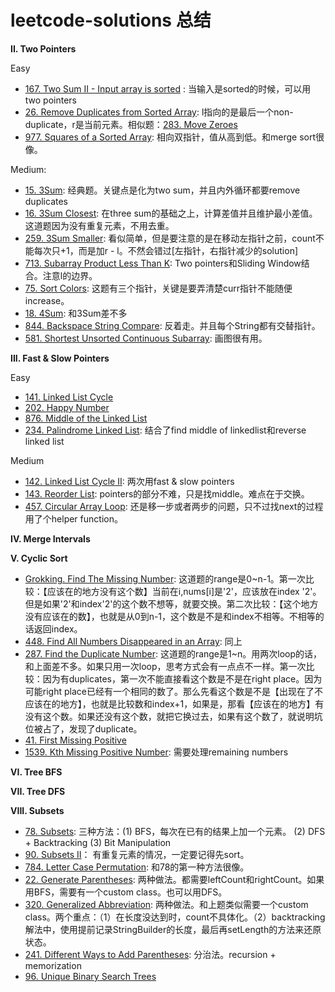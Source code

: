 # leetcode-solutions 总结



**II. Two Pointers**

Easy
- [167. Two Sum II - Input array is sorted](https://leetcode.com/problems/two-sum-ii-input-array-is-sorted/) : 当输入是sorted的时候，可以用two pointers
- [26. Remove Duplicates from Sorted Array](https://leetcode.com/problems/remove-duplicates-from-sorted-array/): l指向的是最后一个non-duplicate，r是当前元素。相似题：[283. Move Zeroes](https://leetcode.com/problems/move-zeroes/)
- [977. Squares of a Sorted Array](https://leetcode.com/problems/squares-of-a-sorted-array/): 相向双指针，值从高到低。和merge sort很像。

Medium:
- [15. 3Sum](https://leetcode.com/problems/3sum/): 经典题。关键点是化为two sum，并且内外循环都要remove duplicates
- [16. 3Sum Closest](https://leetcode.com/problems/3sum-closest/): 在three sum的基础之上，计算差值并且维护最小差值。这道题因为没有重复元素，不用去重。
- [259. 3Sum Smaller](https://leetcode.com/problems/3sum-smaller/): 看似简单，但是要注意的是在移动左指针之前，count不能每次只+1，而是加r - l。不然会错过[左指针，右指针减少的solution]
- [713. Subarray Product Less Than K](https://leetcode.com/problems/subarray-product-less-than-k/): Two pointers和Sliding Window结合。注意l的边界。
- [75. Sort Colors](https://leetcode.com/problems/sort-colors/): 这题有三个指针，关键是要弄清楚curr指针不能随便increase。
- [18. 4Sum](https://leetcode.com/problems/4sum/): 和3Sum差不多
- [844. Backspace String Compare](https://leetcode.com/problems/backspace-string-compare/): 反着走。并且每个String都有交替指针。
- [581. Shortest Unsorted Continuous Subarray](https://leetcode.com/problems/shortest-unsorted-continuous-subarray/): 画图很有用。

**III. Fast & Slow Pointers**

Easy
- [141. Linked List Cycle](https://leetcode.com/problems/linked-list-cycle/)
- [202. Happy Number](https://leetcode.com/problems/happy-number/)
- [876. Middle of the Linked List](https://leetcode.com/problems/middle-of-the-linked-list/)
- [234. Palindrome Linked List](https://leetcode.com/problems/palindrome-linked-list/): 结合了find middle of linkedlist和reverse linked list

Medium
- [142. Linked List Cycle II](https://leetcode.com/problems/linked-list-cycle-ii/): 两次用fast & slow pointers
- [143. Reorder List](https://leetcode.com/problems/reorder-list/): pointers的部分不难，只是找middle。难点在于交换。
- [457. Circular Array Loop](https://leetcode.com/problems/circular-array-loop/): 还是移一步或者两步的问题，只不过找next的过程用了个helper function。

**IV. Merge Intervals**



**V. Cyclic Sort**

- [Grokking. Find The Missing Number](https://www.educative.io/courses/grokking-the-coding-interview/JPnp17NYXE9): 这道题的range是0~n-1。第一次比较：【应该在的地方没有这个数】当前在i,nums[i]是'2'，应该放在index '2'。但是如果'2'和index'2'的这个数不想等，就要交换。第二次比较：【这个地方没有应该在的数】，也就是从0到n-1，这个数是不是和index不相等。不相等的话返回index。
- [448. Find All Numbers Disappeared in an Array](https://leetcode.com/problems/find-all-numbers-disappeared-in-an-array/): 同上
- [287. Find the Duplicate Number](https://leetcode.com/problems/find-the-duplicate-number/): 这道题的range是1~n。用两次loop的话，和上面差不多。如果只用一次loop，思考方式会有一点点不一样。第一次比较：因为有duplicates，第一次不能直接看这个数是不是在right place。因为可能right place已经有一个相同的数了。那么先看这个数是不是【出现在了不应该在的地方】，也就是比较数和index+1，如果是，那看【应该在的地方】有没有这个数。如果还没有这个数，就把它换过去，如果有这个数了，就说明坑位被占了，发现了duplicate。
- [41. First Missing Positive](https://leetcode.com/problems/first-missing-positive/)
- [1539. Kth Missing Positive Number](https://leetcode.com/problems/kth-missing-positive-number/): 需要处理remaining numbers


**VI. Tree BFS**

**VII. Tree DFS**

**VIII. Subsets**
- [78. Subsets](https://leetcode.com/problems/subsets/): 三种方法：(1) BFS，每次在已有的结果上加一个元素。 (2) DFS + Backtracking (3) Bit Manipulation
- [90. Subsets II](https://leetcode.com/problems/subsets-ii/)： 有重复元素的情况，一定要记得先sort。
- [784. Letter Case Permutation](https://leetcode.com/problems/letter-case-permutation/): 和78的第一种方法很像。
- [22. Generate Parentheses](https://leetcode.com/problems/generate-parentheses/): 两种做法。都需要leftCount和rightCount。如果用BFS，需要有一个custom class。也可以用DFS。
- [320. Generalized Abbreviation](https://leetcode.com/problems/generalized-abbreviation/): 两种做法。和上题类似需要一个custom class。两个重点：（1）在长度没达到时，count不具体化。（2）backtracking解法中，使用提前记录StringBuilder的长度，最后再setLength的方法来还原状态。
- [241. Different Ways to Add Parentheses](https://leetcode.com/problems/different-ways-to-add-parentheses/): 分治法。recursion + memorization
- [96. Unique Binary Search Trees](https://leetcode.com/problems/unique-binary-search-trees/)

